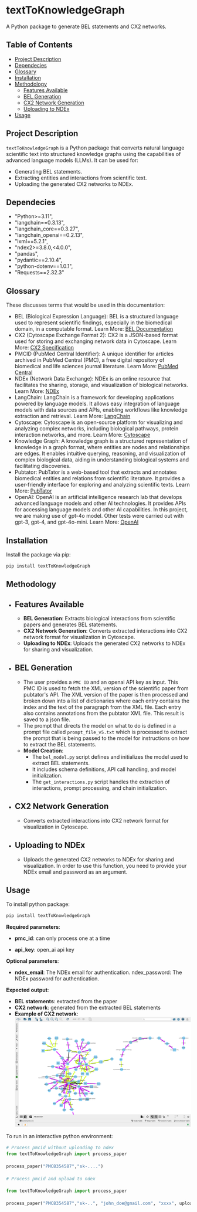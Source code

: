 # textToKnowledgeGraph

A Python package to generate BEL statements and CX2 networks.

## Table of Contents

- [Project Description](#project-description)
- [Dependecies](#dependecies)
- [Glossary](#glossary)
- [Installation](#installation)
- [Methodology](#methodology)
  - [Features Available](#features-available)
  - [BEL Generation](#bel-generation)
  - [CX2 Network Generation](#cx2-network-generation)
  - [Uploading to NDEx](#uploading-to-ndex)
- [Usage](#usage)

## Project Description

`textToKnowledgeGraph` is a Python package that converts natural language scientific text into structured knowledge graphs using the capabilities of advanced language models (LLMs). It can be used for:

- Generating BEL statements.
- Extracting entities and interactions from scientific text.
- Uploading the generated CX2 networks to NDEx.

## Dependecies

- "Python>=3.11",
- "langchain==0.3.13",
- "langchain_core==0.3.27",
- "langchain_openai==0.2.13",
- "lxml==5.2.1",
- "ndex2>=3.8.0,<4.0.0",
- "pandas",
- "pydantic==2.10.4",
- "python-dotenv==1.0.1",
- "Requests==2.32.3"

## Glossary

These discusses terms that would be used in this documentation:

- BEL (Biological Expression Language): BEL is a structured language used to represent scientific findings, especially in the biomedical domain, in a computable format. Learn More: [BEL Documentation](https://language.bel.bio/)
- CX2 (Cytoscape Exchange Format 2): CX2 is a JSON-based format used for storing and exchanging network data in Cytoscape. Learn More: [CX2 Specification](http://manual.cytoscape.org/en/stable/Supported_Network_File_Formats.html#cx2)
- PMCID (PubMed Central Identifier): A unique identifier for articles archived in PubMed Central (PMC), a free digital repository of biomedical and life sciences journal literature. Learn More: [PubMed Central](https://www.ncbi.nlm.nih.gov/pmc/)
- NDEx (Network Data Exchange): NDEx is an online resource that facilitates the sharing, storage, and visualization of biological networks. Learn More: [NDEx](https://www.ndexbio.org)
- LangChain: LangChain is a framework for developing applications powered by language models. It allows easy integration of language models with data sources and APIs, enabling workflows like knowledge extraction and retrieval. 
Learn More: [LangChain](https://python.langchain.com/docs/introduction/)
- Cytoscape: Cytoscape is an open-source platform for visualizing and analyzing complex networks, including biological pathways, protein interaction networks, and more. Learn More: [Cytoscape](https://cytoscape.org)
- Knowledge Graph: A knowledge graph is a structured representation of knowledge in a graph format, where entities are nodes and relationships are edges. It enables intuitive querying, reasoning, and visualization of complex biological data, aiding in understanding biological systems and facilitating discoveries.
- Pubtator: PubTator is a web-based tool that extracts and annotates biomedical entities and relations from scientific literature. It provides a user-friendly interface for exploring and analyzing scientific texts. Learn More: [PubTator](https://www.ncbi.nlm.nih.gov/research/pubtator/)
- OpenAI: OpenAI is an artificial intelligence research lab that develops advanced language models and other AI technologies. It provides APIs for accessing language models and other AI capabilities. In this project, we are making use of gpt-4o model. Other tests were carried out with gpt-3, gpt-4, and gpt-4o-mini.
Learn More: [OpenAI](https://www.openai.com)

## Installation

Install the package via pip:

```bash
pip install textToKnowledgeGraph
```

## Methodology

- ## Features Available

  - **BEL Generation**: Extracts biological interactions from scientific papers and generates BEL statements.
  - **CX2 Network Generation**: Converts extracted interactions into CX2 network format for visualization in Cytoscape.
  - **Uploading to NDEx**: Uploads the generated CX2 networks to NDEx for sharing and visualization.

<!-- - ## Code WorkFlow -->

- ## BEL Generation

  - The user provides a `PMC ID` and an openai API key as input. This PMC ID is used to fetch the XML version of the scientific paper from pubtator's API. The XML version of the paper is then processed and broken down into a list of dictionaries where each entry contains the index and the text of the paragraph from the XML file. Each entry also contains annotations from the pubtator XML file. This result is saved to a json file.
  - The prompt that directs the model on what to do is defined in a prompt file called `prompt_file_v5.txt` which is processed to extract the prompt that is being passed to the model for instructions on how to extract the BEL statements.
  - **Model Creation**:
    - The `bel_model.py` script defines and initializes the model used to extract BEL statements.
    - It includes schema definitions, API call handling, and model initialization.
    - The `get_interactions.py` script handles the extraction of interactions, prompt processing, and chain initialization.

- ## CX2 Network Generation

  - Converts extracted interactions into CX2 network format for visualization in Cytoscape.

- ## Uploading to NDEx

  - Uploads the generated CX2 networks to NDEx for sharing and visualization. In order to use this function, you need to provide your NDEx email and password as an argument.

## Usage

To install python package:

```bash
pip install textToKnowledgeGraph
```

**Required parameters**:

- **pmc_id**: can only process one at a time

- **api_key**: open_ai api key

**Optional parameters**:

- **ndex_email**: The NDEx email for authentication. ndex_password: The NDEx password for authentication.

**Expected output**:

- **BEL statements**: extracted from the paper
- **CX2 network**: generated from the extracted BEL statements
- **Example of CX2 network**:
![CX2 network image of paper:PMC8354587](https://github.com/ndexbio/llm-text-to-knowledge-graph/blob/main/PMC8354587_image.png?raw=true)

To run in an interactive python environment:

```python
# Process pmcid without uploading to ndex
from textToKnowledgeGraph import process_paper
 
process_paper("PMC8354587","sk-....") 

# Process pmcid and upload to ndex

from textToKnowledgeGraph import process_paper

process_paper("PMC8354587","sk-..", "john_doe@gmail.com", "xxxx", upload_to_ndex=True)
```
